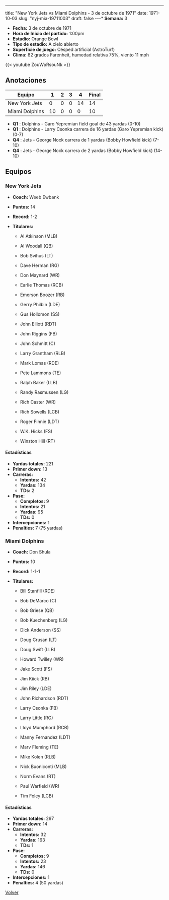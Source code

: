 ---
title: "New York Jets vs Miami Dolphins - 3 de octubre de 1971"
date: 1971-10-03
slug: "nyj-mia-19711003"
draft: false
---* **Semana:** 3
* **Fecha:** 3 de octubre de 1971
* **Hora de Inicio del partido:** 1:00pm
* **Estadio:** Orange Bowl
* **Tipo de estadio:** A cielo abierto
* **Superficie de juego:** Césped artificial (AstroTurf)
* **Clima:** 82 grados Farenheit, humedad relativa 75%, viento 11 mph

{{< youtube ZouWpRsouNk >}}


## Anotaciones
| Equipo | 1 | 2 | 3 | 4 | Final |
|--------|---|---|---|---|-------|
| New York Jets  | 0 | 0 | 0 | 14  | 14 |
| Miami Dolphins  | 10 | 0 | 0 | 0  | 10 |
* **Q1** : Dolphins - Garo Yepremian field goal de 43 yardas (0-10)
* **Q1** : Dolphins - Larry Csonka carrera de 16 yardas (Garo Yepremian kick) (0-7)
* **Q4** : Jets - George Nock carrera de 1 yardas (Bobby Howfield kick) (7-10)
* **Q4** : Jets - George Nock carrera de 2 yardas (Bobby Howfield kick) (14-10)


## Equipos


### New York Jets
* **Coach:** Weeb Ewbank
* **Puntos:** 14
* **Record:** 1-2
* **Titulares:** 

  * Al Atkinson (MLB) 

  * Al Woodall (QB) 

  * Bob Svihus (LT) 

  * Dave Herman (RG) 

  * Don Maynard (WR) 

  * Earlie Thomas (RCB) 

  * Emerson Boozer (RB) 

  * Gerry Philbin (LDE) 

  * Gus Hollomon (SS) 

  * John Elliott (RDT) 

  * John Riggins (FB) 

  * John Schmitt (C) 

  * Larry Grantham (RLB) 

  * Mark Lomas (RDE) 

  * Pete Lammons (TE) 

  * Ralph Baker (LLB) 

  * Randy Rasmussen (LG) 

  * Rich Caster (WR) 

  * Rich Sowells (LCB) 

  * Roger Finnie (LDT) 

  * W.K. Hicks (FS) 

  * Winston Hill (RT) 

#### Estadísticas
* **Yardas totales:** 221
* **Primer down:** 13
* **Carreras:**
  * **Intentos:** 42
  * **Yardas:** 134
  * **TDs:** 2
* **Pase:**
  * **Completos:** 9
  * **Intentos:** 21
  * **Yardas:** 95
  * **TDs:** 0
* **Intercepciones:** 1
* **Penalties:** 7 (75 yardas)

### Miami Dolphins
* **Coach:** Don Shula
* **Puntos:** 10
* **Record:** 1-1-1
* **Titulares:** 

  * Bill Stanfill (RDE) 

  * Bob DeMarco (C) 

  * Bob Griese (QB) 

  * Bob Kuechenberg (LG) 

  * Dick Anderson (SS) 

  * Doug Crusan (LT) 

  * Doug Swift (LLB) 

  * Howard Twilley (WR) 

  * Jake Scott (FS) 

  * Jim Kiick (RB) 

  * Jim Riley (LDE) 

  * John Richardson (RDT) 

  * Larry Csonka (FB) 

  * Larry Little (RG) 

  * Lloyd Mumphord (RCB) 

  * Manny Fernandez (LDT) 

  * Marv Fleming (TE) 

  * Mike Kolen (RLB) 

  * Nick Buoniconti (MLB) 

  * Norm Evans (RT) 

  * Paul Warfield (WR) 

  * Tim Foley (LCB) 

#### Estadísticas
* **Yardas totales:** 297
* **Primer down:** 14
* **Carreras:**
  * **Intentos:** 32
  * **Yardas:** 163
  * **TDs:** 1
* **Pase:**
  * **Completos:** 9
  * **Intentos:** 23
  * **Yardas:** 146
  * **TDs:** 0
* **Intercepciones:** 1
* **Penalties:** 4 (50 yardas)


[Volver](/historia/1971)
